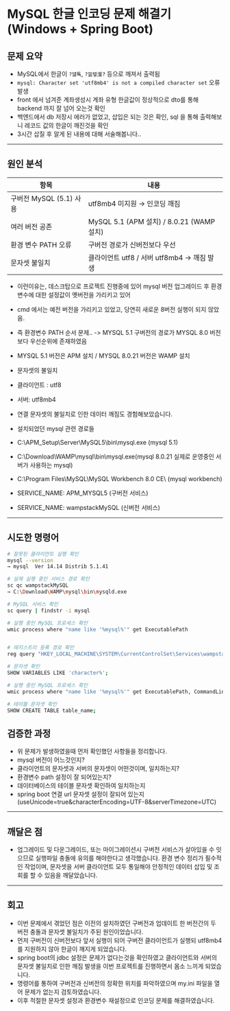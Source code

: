 # MySQL 한글 인코딩 문제 해결기 (Windows + Spring Boot)

## 문제 요약

- MySQL에서 한글이 `?덇툑`, `?낆텧湲?` 등으로 깨져서 출력됨
- `mysql: Character set 'utf8mb4' is not a compiled character set` 오류 발생
- front 에서 넘겨준 계좌생성시 계좌 유형 한글값이 정상적으로 dto를 통해 backend 까지 잘 넘어 오는것 확인
- 백엔드에서 db 저장시 에러가 없었고, 삽입은 되는 것은 확인, sql 을 통해 출력해보니 레코드 값의 한글이 깨진것을 확인
- 3시간 삽질 후 알게 된 내용에 대해 서술해봅니다..

---

## 원인 분석

| 항목 | 내용 |
|------|------|
| 구버전 MySQL (5.1) 사용 | utf8mb4 미지원 → 인코딩 깨짐 |
| 여러 버전 공존 | MySQL 5.1 (APM 설치) / 8.0.21 (WAMP 설치) |
| 환경 변수 PATH 오류 | 구버전 경로가 신버전보다 우선 |
| 문자셋 불일치 | 클라이언트 utf8 / 서버 utf8mb4 → 깨짐 발생 |

- 이런이유는, 데스크탑으로 프로젝트 진행중에 있어 mysql 버전 업그레이드 후 환경변수에 대한 설정값이 옛버전을 가리키고 있어
- cmd 에서는 예전 버전을 가리키고 있었고, 당연히 새로운 8버전 실행이 되지 않았음.
- 즉 환경변수 PATH 순서 문제.. -> MYSQL 5.1 구버전의 경로가 MYSQL 8.0 버전보다 우선순위에 존재하였음
- MYSQL 5.1 버전은 APM 설치 / MYSQL 8.0.21 버전은 WAMP 설치

- 문자셋의 불일치
- 클라이언트 : utf8
- 서버: utf8mb4
- 연결 문자셋의 불일치로 인한 데이터 깨짐도 경험해보았습니다.

- 설치되었던 mysql 관련 경로들
- C:\APM_Setup\Server\MySQL5\bin\mysql.exe (mysql 5.1)
- C:\Download\WAMP\mysql\bin\mysql.exe(mysql 8.0.21 실제로 운영중인 서버가 사용하는 mysql)
- C:\Program Files\MySQL\MySQL Workbench 8.0 CE\ (mysql workbench)

- SERVICE_NAME: APM_MYSQL5  (구버전 서비스)
- SERVICE_NAME: wampstackMySQL (신버전 서비스)

---

## 시도한 명령어

```bash
# 잘못된 클라이언트 실행 확인
mysql --version
→ mysql  Ver 14.14 Distrib 5.1.41

# 실제 실행 중인 서비스 경로 확인
sc qc wampstackMySQL
→ C:\Download\WAMP\mysql\bin\mysqld.exe

# MySQL 서비스 확인
sc query | findstr -i mysql

# 실행 중인 MySQL 프로세스 확인
wmic process where "name like '%mysql%'" get ExecutablePath


# 레지스트리 등록 경로 확인
reg query "HKEY_LOCAL_MACHINE\SYSTEM\CurrentControlSet\Services\wampstackMySQL" /v ImagePath

# 문자셋 확인
SHOW VARIABLES LIKE 'character%';

# 실행 중인 MySQL 프로세스 확인
wmic process where "name like '%mysql%'" get ExecutablePath, CommandLine

# 테이블 문자셋 확인
SHOW CREATE TABLE table_name;
```

## 검증한 과정

- 위 문제가 발생하였을때 먼저 확인했던 사항들을 정리합니다.
- mysql 버전이 어느것인지?
- 클라이언트의 문자셋과 서버의 문자셋이 어떤것이며, 일치하는지?
- 환경변수 path 설정이 잘 되어있는지?
- 데이터베이스의 테이블 문자셋 확인하여 일치하는지
- spring boot 연결 url 문자셋 설정이 잘되어 있는지 (useUnicode=true&characterEncoding=UTF-8&serverTimezone=UTC)

---
## 깨달은 점
- 업그레이드 및 다운그레이드, 또는 마이그레이션시 구버전 서비스가 살아있을 수 잇으므로 실행파일 충돌에 유의를 해야한다고 생각했습니다.
환경 변수 정리가 필수적인 작업이며, 문자셋을 서버 클라이언트 모두 통일해야 안정적인 데이터 삽입 및 조회를 할 수 있음을 깨달았습니다.
---    
## 회고
- 이번 문제에서 겪었던 점은 이전의 설치하였던 구버전과 업데이트 한 버전간의 두 버전 충돌과 문자셋 불일치가 주된 원인이었습니다.
- 먼저 구버전이 신버전보다 앞서 실행이 되어 구버전 클라이언트가 실행되 utf8mb4를 지원하지 않아 한글이 깨지게 되었습니다.
- spring boot의 jdbc 설정은 문제가 없다는것을 확인하였고 클라이언트와 서버의 문자셋 불일치로 인한 깨짐 발생을 이번 프로젝트를 진행하면서 몸소 느끼게 되었습니다.
- 명령어를 통하여 구버전과 신버전의 정확한 위치를 파악하였으며 my.ini 파일을 열어 문제가 없는지 검토하였습니다.
- 이후 적절한 문자셋 설정과 환경변수 재설정으로 인코딩 문제를 해결하였습니다.

